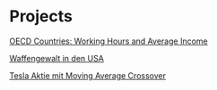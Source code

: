 # Projects


<a href="http://nbviewer.jupyter.org/github/DaoNine/Projects/blob/master/OECD%20Countries.ipynb">OECD Countries: Working Hours and Average Income</a>


<a href="http://nbviewer.jupyter.org/github/DaoNine/Projects/blob/master/Waffengewalt%20in%20USA.ipynb">Waffengewalt in den USA</a>

<a href="http://nbviewer.jupyter.org/github/DaoNine/Projects/blob/master/Tesla%20Aktie.ipynb">Tesla Aktie mit Moving Average Crossover</a>

